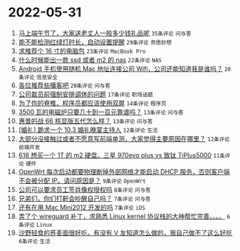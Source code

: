 # 2022-05-31

1. [马上端午节了，大家送老丈人一般多少钱礼品呢](https://www.v2ex.com/t/856362) `35条评论` `问与答`
1. [能不能检测红绿灯时长，自动设置提醒](https://www.v2ex.com/t/856361) `29条评论` `奇思妙想`
1. [求推荐个 16 寸的电脑包](https://www.v2ex.com/t/856358) `23条评论` `MacBook Pro`
1. [什么时候能出一款 ssd 或者 m2 的 nas](https://www.v2ex.com/t/856355) `22条评论` `NAS`
1. [Android 手机使用随机 Mac 地址连接公司 Wifi，公司还能知道我是谁吗？](https://www.v2ex.com/t/856369) `20条评论` `信息安全`
1. [各位推荐些播客吧](https://www.v2ex.com/t/856357) `20条评论` `问与答`
1. [公司裁员前强制安排调休的问题](https://www.v2ex.com/t/856359) `17条评论` `职场话题`
1. [为了你的脊椎，程序员都应该使用双屏](https://www.v2ex.com/t/856383) `14条评论` `程序员`
1. [3500 瓦的电磁炉只要几十到一百元靠谱吗？](https://www.v2ex.com/t/856372) `13条评论` `问与答`
1. [惠普的战 66 核显版五代怎么样？](https://www.v2ex.com/t/856371) `13条评论` `问与答`
1. [[婚礼] 跪求一个 10.3 婚礼晚宴主持人](https://www.v2ex.com/t/856373) `12条评论` `生活`
1. [大部分没接触过或者不愿意写前端单测，大家觉得主要原因在哪里？](https://www.v2ex.com/t/856353) `12条评论` `前端开发`
1. [618 想买一个 1T 的 m2 硬盘，三星 970evo plus vs 致钛 TiPlus5000](https://www.v2ex.com/t/856365) `11条评论` `硬件`
1. [OpenWrt 每次启动都要物理断掉外部网络才能启动 DHCP 服务，否则客户端不会被分配 IP。请问原因是？](https://www.v2ex.com/t/856351) `9条评论` `OpenWrt`
1. [公司可以要求员工签肖像权授权吗](https://www.v2ex.com/t/856354) `8条评论` `问与答`
1. [兄弟们，你们打鼾会吵醒自己吗？](https://www.v2ex.com/t/856382) `7条评论` `问与答`
1. [还有在用 Mac Mini2012 开发的吗](https://www.v2ex.com/t/856377) `7条评论` `iOS`
1. [弄了个 wireguard 补丁，求熟悉 Linux kernel 协议栈的大神帮忙完善。。。。](https://www.v2ex.com/t/856378) `6条评论` `Linux`
1. [沙野轻食的荞麦面很好吃，有没有 V 友知道怎么做的，我自己做不了这么好吃](https://www.v2ex.com/t/856375) `6条评论` `生活`
